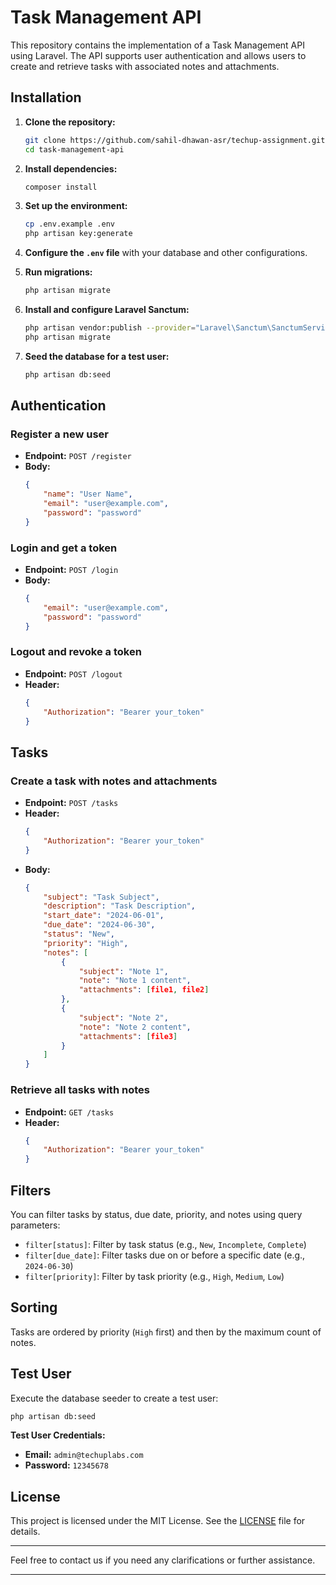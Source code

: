 # Task Management API

This repository contains the implementation of a Task Management API using Laravel. The API supports user authentication and allows users to create and retrieve tasks with associated notes and attachments.

## Installation

1. **Clone the repository:**

    ```sh
    git clone https://github.com/sahil-dhawan-asr/techup-assignment.git
    cd task-management-api
    ```

2. **Install dependencies:**

    ```sh
    composer install
    ```

3. **Set up the environment:**

    ```sh
    cp .env.example .env
    php artisan key:generate
    ```

4. **Configure the `.env` file** with your database and other configurations.

5. **Run migrations:**

    ```sh
    php artisan migrate
    ```

6. **Install and configure Laravel Sanctum:**

    ```sh
    php artisan vendor:publish --provider="Laravel\Sanctum\SanctumServiceProvider"
    php artisan migrate
    ```

7. **Seed the database for a test user:**
    ```sh
    php artisan db:seed
    ```

## Authentication

### Register a new user

-   **Endpoint:** `POST /register`
-   **Body:**
    ```json
    {
        "name": "User Name",
        "email": "user@example.com",
        "password": "password"
    }
    ```

### Login and get a token

-   **Endpoint:** `POST /login`
-   **Body:**
    ```json
    {
        "email": "user@example.com",
        "password": "password"
    }
    ```

### Logout and revoke a token

-   **Endpoint:** `POST /logout`
-   **Header:**
    ```json
    {
        "Authorization": "Bearer your_token"
    }
    ```

## Tasks

### Create a task with notes and attachments

-   **Endpoint:** `POST /tasks`
-   **Header:**
    ```json
    {
        "Authorization": "Bearer your_token"
    }
    ```
-   **Body:**
    ```json
    {
        "subject": "Task Subject",
        "description": "Task Description",
        "start_date": "2024-06-01",
        "due_date": "2024-06-30",
        "status": "New",
        "priority": "High",
        "notes": [
            {
                "subject": "Note 1",
                "note": "Note 1 content",
                "attachments": [file1, file2]
            },
            {
                "subject": "Note 2",
                "note": "Note 2 content",
                "attachments": [file3]
            }
        ]
    }
    ```

### Retrieve all tasks with notes

-   **Endpoint:** `GET /tasks`
-   **Header:**
    ```json
    {
        "Authorization": "Bearer your_token"
    }
    ```

## Filters

You can filter tasks by status, due date, priority, and notes using query parameters:

-   `filter[status]`: Filter by task status (e.g., `New`, `Incomplete`, `Complete`)
-   `filter[due_date]`: Filter tasks due on or before a specific date (e.g., `2024-06-30`)
-   `filter[priority]`: Filter by task priority (e.g., `High`, `Medium`, `Low`)

## Sorting

Tasks are ordered by priority (`High` first) and then by the maximum count of notes.

## Test User

Execute the database seeder to create a test user:

```sh
php artisan db:seed
```

**Test User Credentials:**

-   **Email:** `admin@techuplabs.com`
-   **Password:** `12345678`

## License

This project is licensed under the MIT License. See the [LICENSE](LICENSE) file for details.

---

Feel free to contact us if you need any clarifications or further assistance.

---
